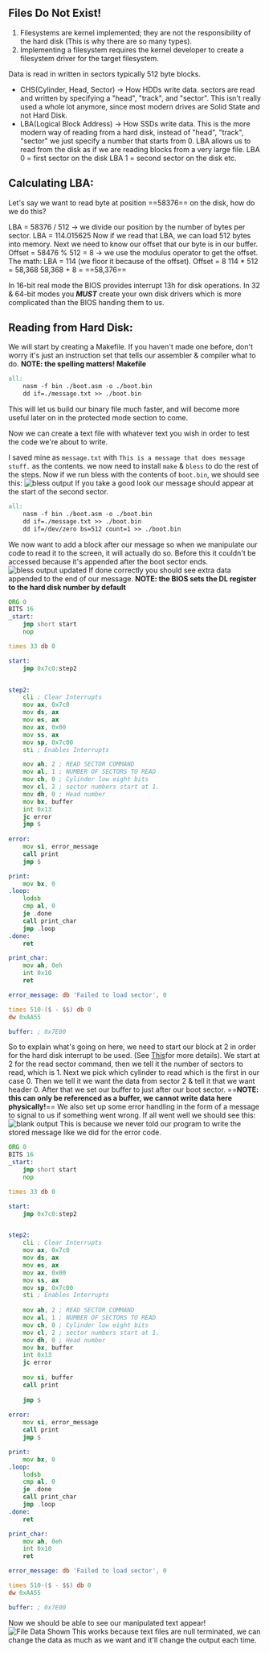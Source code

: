 ## Files Do Not Exist!
1. Filesystems are kernel implemented; they are not the responsibility of the hard disk (This is why there are so many types).
2. Implementing a filesystem requires the kernel developer to create a filesystem driver for the target filesystem.

Data is read in written in sectors typically 512 byte blocks.
* CHS(Cylinder, Head, Sector) -> How HDDs write data.
	sectors are read and written by specifying a "head", "track", and "sector".
	This isn't really used a whole lot anymore, since most modern drives are Solid State and not Hard Disk.
* LBA(Logical Block Address) -> How SSDs write data.
	This is the more modern way of reading from a hard disk, instead of "head", "track", "sector"  we just specify a number that starts from 0.
	LBA allows us to read from the disk as if we are reading blocks from a very large file.
	LBA 0 = first sector on the disk
	LBA 1 = second sector on the disk
	etc.

## Calculating LBA:
Let's say we want to read byte at position ==58376== on the disk, how do we do this?

LBA = 58376 / 512 -> we divide our position by the number of bytes per sector.
LBA = 114.015625
Now if we read that LBA, we can load 512 bytes into memory.
Next we need to know our offset that our byte is in our buffer.
Offset = 58476 % 512 = 8 -> we use the modulus operator to get the offset.
The math:
LBA = 114 (we floor it because of the offset).
Offset = 8
114 * 512 = 58,368
58,368 + 8 = ==58,376==

In 16-bit real mode the BIOS provides interrupt 13h for disk operations.
In 32 & 64-bit modes you ***MUST*** create your own disk drivers which is more complicated than the BIOS handing them to us.

## Reading from Hard Disk:
We will start by creating a Makefile. If you haven't made one before, don't worry it's just an instruction set that tells our assembler & compiler what to do. **NOTE: the spelling matters! Makefile**

```Makefile
all:
	nasm -f bin ./boot.asm -o ./boot.bin
	dd if=./message.txt >> ./boot.bin
```
This will let us build our binary file much faster, and will become more useful later on in the protected mode section to come.

Now we can create a text file with whatever text you wish in order to test the code we're about to write.

I saved mine as `message.txt` with `This is a message that does message stuff.` as the contents.
we now need to install `make` & `bless` to do the rest of the steps.
Now if we run bless with the contents of `boot.bin`, we should see this:
![bless output](https://github.com/GuiltedRose/notes/blob/main/pictures/bless-output.png?raw=true)
If you take a good look our message should appear at the start of the second sector.

```Makefile
all:
	nasm -f bin ./boot.asm -o ./boot.bin
	dd if=./message.txt >> ./boot.bin
	dd if=/dev/zero bs=512 count=1 >> ./boot.bin
```
We now want to add a block after our message so when we manipulate our code to read it to the screen, it will actually do so. Before this it couldn't be accessed because it's appended after the boot sector ends.
![bless output updated](https://github.com/GuiltedRose/notes/blob/main/pictures/bless-updated-output.png?raw=true)
If done correctly you should see extra data appended to the end of our message.
**NOTE: the BIOS sets the DL register to the hard disk number by default**
```asm
ORG 0
BITS 16
_start:
	jmp short start
	nop

times 33 db 0

start:
	jmp 0x7c0:step2


step2:
	cli ; Clear Interrupts
	mov ax, 0x7c0
	mov ds, ax
	mov es, ax
	mov ax, 0x00
	mov ss, ax
	mov sp, 0x7c00
	sti ; Enables Interrupts

	mov ah, 2 ; READ SECTOR COMMAND
	mov al, 1 ; NUMBER OF SECTORS TO READ
	mov ch, 0 ; Cylinder low eight bits
	mov cl, 2 ; sector numbers start at 1.
	mov dh, 0 ; Head number
	mov bx, buffer
	int 0x13
	jc error
	jmp $
	
error:
	mov si, error_message
	call print
	jmp $

print:
	mov bx, 0
.loop:
	lodsb
	cmp al, 0
	je .done
	call print_char
	jmp .loop
.done:
	ret

print_char:
	mov ah, 0eh
	int 0x10
	ret

error_message: db 'Failed to load sector', 0

times 510-($ - $$) db 0
dw 0xAA55

buffer: ; 0x7E00
```
So to explain what's going on here, we need to start our block at 2 in order for the hard disk interrupt to be used. (See [This](http://www.ctyme.com/intr/rb-0607.htm)for more details). 
We start at 2 for the read sector command, then we tell it the number of sectors to read, which is 1. Next we pick which cylinder to read which is the first in our case 0. Then we tell it we want the data from sector 2 & tell it that we want header 0. After that we set our buffer to just after our boot sector. ==**NOTE: this can only be referenced as a buffer, we cannot write data here physically!**==
We also set up some error handling in the form of a message to signal to us if something went wrong. If all went well we should see this:
![blank output](https://github.com/GuiltedRose/notes/blob/main/pictures/blank.png?raw=true)
This is because we never told our program to write the stored message like we did for the error code.

```asm
ORG 0
BITS 16
_start:
	jmp short start
	nop

times 33 db 0

start:
	jmp 0x7c0:step2


step2:
	cli ; Clear Interrupts
	mov ax, 0x7c0
	mov ds, ax
	mov es, ax
	mov ax, 0x00
	mov ss, ax
	mov sp, 0x7c00
	sti ; Enables Interrupts
	
	mov ah, 2 ; READ SECTOR COMMAND
	mov al, 1 ; NUMBER OF SECTORS TO READ
	mov ch, 0 ; Cylinder low eight bits
	mov cl, 2 ; sector numbers start at 1.
	mov dh, 0 ; Head number
	mov bx, buffer
	int 0x13
	jc error
	
	mov si, buffer
	call print
	
	jmp $
	
error:
	mov si, error_message
	call print
	jmp $

print:
	mov bx, 0
.loop:
	lodsb
	cmp al, 0
	je .done
	call print_char
	jmp .loop
.done:
	ret

print_char:
	mov ah, 0eh
	int 0x10
	ret

error_message: db 'Failed to load sector', 0

times 510-($ - $$) db 0
dw 0xAA55

buffer: ; 0x7E00
```
Now we should be able to see our manipulated text appear!
![File Data Shown](https://github.com/GuiltedRose/notes/blob/main/pictures/file-input-boot.png?raw=true)
This works because text files are null terminated, we can change the data as much as we want and it'll change the output each time.
